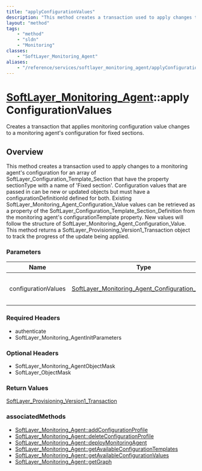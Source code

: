 ```yaml
---
title: "applyConfigurationValues"
description: "This method creates a transaction used to apply changes to a monitoring agent's configuration for an array of SoftLayer_... "
layout: "method"
tags:
    - "method"
    - "sldn"
    - "Monitoring"
classes:
    - "SoftLayer_Monitoring_Agent"
aliases:
    - "/reference/services/softlayer_monitoring_agent/applyConfigurationValues"
---
```

# [SoftLayer_Monitoring_Agent](/reference/services/SoftLayer_Monitoring_Agent)::applyConfigurationValues

Creates a transaction that applies monitoring configuration value changes to a monitoring agent's configuration for fixed sections. 


## Overview 
This method creates a transaction used to apply changes to a monitoring agent's configuration for an array of SoftLayer_Configuration_Template_Section that have the property sectionType with a name of 'Fixed section'. Configuration values that are passed in can be new or updated objects but must have a configurationDefinitionId defined for both. Existing SoftLayer_Monitoring_Agent_Configuration_Value values can be retrieved as a property of the SoftLayer_Configuration_Template_Section_Definition from the monitoring agent's configurationTemplate property. New values will follow the structure of SoftLayer_Monitoring_Agent_Configuration_Value. This method returns a SoftLayer_Provisioning_Version1_Transaction object to track the progress of the update being applied. 

### Parameters 
|Name | Type | Description |
| --- | --- | --- |
|configurationValues| <a href='/reference/datatypes/SoftLayer_Monitoring_Agent_Configuration_Value'>SoftLayer_Monitoring_Agent_Configuration_Value[] </a>| Array of value objects to be applied|


### Required Headers
* authenticate
* SoftLayer_Monitoring_AgentInitParameters

### Optional Headers
* SoftLayer_Monitoring_AgentObjectMask
* SoftLayer_ObjectMask

### Return Values
<a href='/reference/datatypes/SoftLayer_Provisioning_Version1_Transaction'>SoftLayer_Provisioning_Version1_Transaction </a>


### associatedMethods

*  [SoftLayer_Monitoring_Agent::addConfigurationProfile](/reference/services/SoftLayer_Monitoring_Agent/addConfigurationProfile )
*  [SoftLayer_Monitoring_Agent::deleteConfigurationProfile](/reference/services/SoftLayer_Monitoring_Agent/deleteConfigurationProfile )
*  [SoftLayer_Monitoring_Agent::deployMonitoringAgent](/reference/services/SoftLayer_Monitoring_Agent/deployMonitoringAgent )
*  [SoftLayer_Monitoring_Agent::getAvailableConfigurationTemplates](/reference/services/SoftLayer_Monitoring_Agent/getAvailableConfigurationTemplates )
*  [SoftLayer_Monitoring_Agent::getAvailableConfigurationValues](/reference/services/SoftLayer_Monitoring_Agent/getAvailableConfigurationValues )
*  [SoftLayer_Monitoring_Agent::getGraph](/reference/services/SoftLayer_Monitoring_Agent/getGraph )

